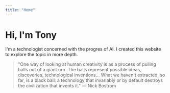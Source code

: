 ```yaml
---
title: "Home"
---
```


# Hi, I'm Tony

I'm a technologist concerned with the progres of AI. I created this website to explore the topic in more depth.

> "One way of looking at human creativity is as a process of pulling balls out of a giant urn. The balls represent possible ideas, discoveries, technological inventions... What we haven't extracted, so far, is a black ball: a technology that invariably or by default destroys the civilization that invents it." — Nick Bostrom